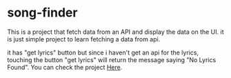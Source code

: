 # song-finder
This is a project that fetch data from an API and display the data on the UI. it is just simple project to learn fetching a data from api.

it has "get lyrics" button but since i haven't get an api for the lyrics, touching the button "get lyrics"  will return the message saying "No Lyrics Found".
You can check the project <a href=" https://zekud.github.io/song-finder/">Here</a>.

